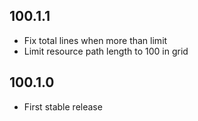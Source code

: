 ## 100.1.1

- Fix total lines when more than limit
- Limit resource path length to 100 in grid

## 100.1.0

- First stable release
